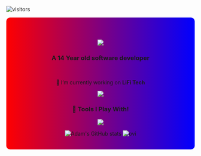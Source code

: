 ![visitors](https://visitor-badge.laobi.icu/badge?page_id=AdamKhier.AdamKhier)

<div align="center" style="background: linear-gradient(to right, #ff0000, #0000ff); padding: 20px; border-radius: 10px;">
<h1 align="Center">
  <img src="https://readme-typing-svg.herokuapp.com/?font=Righteous&size=35&center=true&vCenter=true&width=500&height=70&duration=4000&lines=Hi+There!+%F0%9F%91%8B;+I%27m+Adam+Khier!">
</h1>

<h3 align="center">A 14 Year old software developer </h3>

<br/>

<div align="center">
 
🔦 I’m currently working on **LiFi Tech**


 </div>

<div align="center"> 
  <a href="mailto:adamkhier9@gmail.com">
    <img src="https://img.shields.io/badge/Gmail-333333?style=for-the-badge&logo=gmail&logoColor=red" />
  </a>
</div>

<h3 align="center">🔧 Tools I Play With! </h3>

<p align="center">
  <a href="https://skillicons.dev">
    <img src="https://skillicons.dev/icons?i=ae,arduino,aws,bash,blender,cpp,cloudflare,css,debian,discord,django,docker,flask,github,godot,html,js,kali,linux,lua,mint,notion,ps,php,powershell,pr,pycharm,py,raspberrypi,robloxstudio,stackoverflow,ubuntu,unity,unreal,visualstudio,vscode,windows,wordpress&perline=7" />
  </a>
</p>

![Adam's GitHub stats](https://github-readme-stats.vercel.app/api?username=AdamKhier&show_icons=true&bg_color=00000000)
<img src="https://github-readme-stats.vercel.app/api/top-langs?username=AdamKhier&show_icons=true&locale=en&layout=compact&theme=chartreuse-dark" alt="ovi" />
